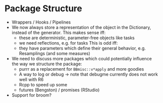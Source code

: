 # Package Structure

* Wrappers / Hooks / Pipelines
* We now always store a representation of the object in the Dictionary,
  instead of the generator.
  This makes sense iff:
    - these are deterministic, parameter-free objects like tasks
    - we need reflections, e.g. for tasks
  This is odd iff:
    - they have parameters which define their general behavior, e.g. Resamplings (and some measures)
* We need to discuss more packages which could potentially influence the way we structure the package:
    - purrr as a replacement for `BBmisc::v*apply` and more goodies
    - A way to log or debug -> note that debugme currently does not work well with R6
    - Rcpp to speed up some
    - futures (Bengston) / promises (RStudio)
* Support for broom?
